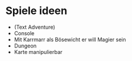 # Spiele ideen
- (Text Adventure)
- Console
- Mit Karrmarr als Bösewicht er will Magier sein
- Dungeon
- Karte manipulierbar